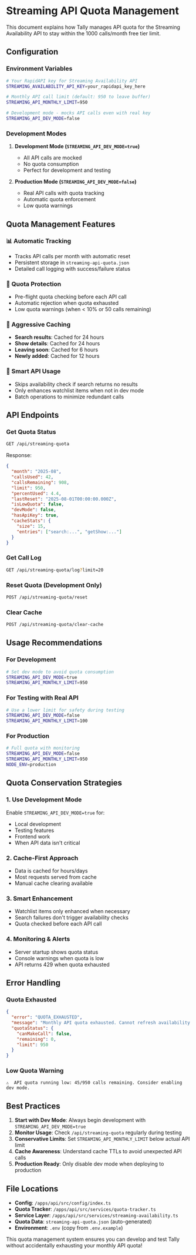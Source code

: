 # Streaming API Quota Management

This document explains how Tally manages API quota for the Streaming Availability API to stay within the 1000 calls/month free tier limit.

## Configuration

### Environment Variables

```bash
# Your RapidAPI key for Streaming Availability API
STREAMING_AVAILABILITY_API_KEY=your_rapidapi_key_here

# Monthly API call limit (default: 950 to leave buffer)
STREAMING_API_MONTHLY_LIMIT=950

# Development mode - mocks API calls even with real key
STREAMING_API_DEV_MODE=false
```

### Development Modes

1. **Development Mode (`STREAMING_API_DEV_MODE=true`)**
   - All API calls are mocked
   - No quota consumption
   - Perfect for development and testing

2. **Production Mode (`STREAMING_API_DEV_MODE=false`)**
   - Real API calls with quota tracking
   - Automatic quota enforcement
   - Low quota warnings

## Quota Management Features

### 📊 Automatic Tracking
- Tracks API calls per month with automatic reset
- Persistent storage in `streaming-api-quota.json`
- Detailed call logging with success/failure status

### 🚨 Quota Protection
- Pre-flight quota checking before each API call
- Automatic rejection when quota exhausted
- Low quota warnings (when < 10% or 50 calls remaining)

### 💾 Aggressive Caching
- **Search results**: Cached for 24 hours
- **Show details**: Cached for 24 hours
- **Leaving soon**: Cached for 6 hours
- **Newly added**: Cached for 12 hours

### 🎯 Smart API Usage
- Skips availability check if search returns no results
- Only enhances watchlist items when not in dev mode
- Batch operations to minimize redundant calls

## API Endpoints

### Get Quota Status
```bash
GET /api/streaming-quota
```

Response:
```json
{
  "month": "2025-08",
  "callsUsed": 42,
  "callsRemaining": 908,
  "limit": 950,
  "percentUsed": 4.4,
  "lastReset": "2025-08-01T00:00:00.000Z",
  "isLowQuota": false,
  "devMode": false,
  "hasApiKey": true,
  "cacheStats": {
    "size": 15,
    "entries": ["search:...", "getShow:..."]
  }
}
```

### Get Call Log
```bash
GET /api/streaming-quota/log?limit=20
```

### Reset Quota (Development Only)
```bash
POST /api/streaming-quota/reset
```

### Clear Cache
```bash
POST /api/streaming-quota/clear-cache
```

## Usage Recommendations

### For Development
```bash
# Set dev mode to avoid quota consumption
STREAMING_API_DEV_MODE=true
STREAMING_API_MONTHLY_LIMIT=950
```

### For Testing with Real API
```bash
# Use a lower limit for safety during testing
STREAMING_API_DEV_MODE=false
STREAMING_API_MONTHLY_LIMIT=100
```

### For Production
```bash
# Full quota with monitoring
STREAMING_API_DEV_MODE=false
STREAMING_API_MONTHLY_LIMIT=950
NODE_ENV=production
```

## Quota Conservation Strategies

### 1. **Use Development Mode**
Enable `STREAMING_API_DEV_MODE=true` for:
- Local development
- Testing features
- Frontend work
- When API data isn't critical

### 2. **Cache-First Approach**
- Data is cached for hours/days
- Most requests served from cache
- Manual cache clearing available

### 3. **Smart Enhancement**
- Watchlist items only enhanced when necessary
- Search failures don't trigger availability checks
- Quota checked before each API call

### 4. **Monitoring & Alerts**
- Server startup shows quota status
- Console warnings when quota is low
- API returns 429 when quota exhausted

## Error Handling

### Quota Exhausted
```json
{
  "error": "QUOTA_EXHAUSTED",
  "message": "Monthly API quota exhausted. Cannot refresh availability data.",
  "quotaStatus": {
    "canMakeCall": false,
    "remaining": 0,
    "limit": 950
  }
}
```

### Low Quota Warning
```
⚠️  API quota running low: 45/950 calls remaining. Consider enabling dev mode.
```

## Best Practices

1. **Start with Dev Mode**: Always begin development with `STREAMING_API_DEV_MODE=true`
2. **Monitor Usage**: Check `/api/streaming-quota` regularly during testing
3. **Conservative Limits**: Set `STREAMING_API_MONTHLY_LIMIT` below actual API limit
4. **Cache Awareness**: Understand cache TTLs to avoid unexpected API calls
5. **Production Ready**: Only disable dev mode when deploying to production

## File Locations

- **Config**: `/apps/api/src/config/index.ts`
- **Quota Tracker**: `/apps/api/src/services/quota-tracker.ts` 
- **Service Layer**: `/apps/api/src/services/streaming-availability.ts`
- **Quota Data**: `streaming-api-quota.json` (auto-generated)
- **Environment**: `.env` (copy from `.env.example`)

This quota management system ensures you can develop and test Tally without accidentally exhausting your monthly API quota!